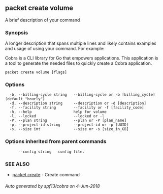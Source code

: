 ## packet create volume

A brief description of your command

### Synopsis

A longer description that spans multiple lines and likely contains examples
and usage of using your command. For example:

Cobra is a CLI library for Go that empowers applications.
This application is a tool to generate the needed files
to quickly create a Cobra application.

```
packet create volume [flags]
```

### Options

```
  -b, --billing-cycle string   --billing-cycle or -b [billing_cycle] (default "hourly")
  -d, --description string     --description or -d [description]
  -f, --facility string        --facility or -f [facility_code]
  -h, --help                   help for volume
  -l, --locked                 --locked or -l
  -P, --plan string            --plan or -P [plan_name]
  -p, --project-id string      --project-id or -p [UUID]
  -s, --size int               --size or -s [size_in_GB]
```

### Options inherited from parent commands

```
      --config string   config file.
```

### SEE ALSO

* [packet create](packet_create.md)	 - Create command

###### Auto generated by spf13/cobra on 4-Jun-2018
